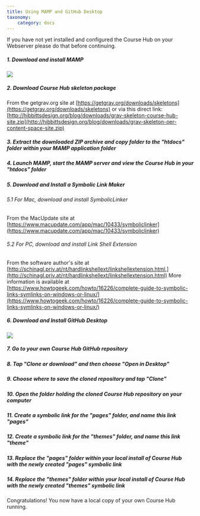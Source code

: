 ```yaml
---
title: Using MAMP and GitHub Desktop
taxonomy:
    category: docs
---
```


If you have not yet installed and configured the Course Hub on your Webserver please do that before continuing.

##### 1. Download and install MAMP

![][1]

[1]: ../../images/course-hub-with-git-sync---desktop-development/download-and-install-mamp.png

##### 2. Download Course Hub skeleton package

From the getgrav.org site at [https://getgrav.org/downloads/skeletons](https://getgrav.org/downloads/skeletons) or via this direct link: [http://hibbittsdesign.org/blog/downloads/grav-skeleton-course-hub-site.zip](http://hibbittsdesign.org/blog/downloads/grav-skeleton-oer-content-space-site.zip)

##### 3. Extract the downloaded ZIP archive and copy folder to the "htdocs" folder within your MAMP application folder

##### 4. Launch MAMP, start the MAMP server and view the Course Hub in your "htdocs" folder

##### 5. Download and Install a Symbolic Link Maker

###### 5.1 For Mac, download and install SymbolicLinker

From the MacUpdate site at [https://www.macupdate.com/app/mac/10433/symboliclinker](https://www.macupdate.com/app/mac/10433/symboliclinker)

###### 5.2 For PC, download and install Link Shell Extension

From the software author's site at [http://schinagl.priv.at/nt/hardlinkshellext/linkshellextension.html.](http://schinagl.priv.at/nt/hardlinkshellext/linkshellextension.html) More information is available at [https://www.howtogeek.com/howto/16226/complete-guide-to-symbolic-links-symlinks-on-windows-or-linux/](https://www.howtogeek.com/howto/16226/complete-guide-to-symbolic-links-symlinks-on-windows-or-linux/)

##### 6. Download and Install GitHub Desktop

![][2]

[2]: ../../images/course-hub-with-git-sync---desktop-development/download-and-install-github-desktop.png

##### 7. Go to your own Course Hub GitHub repository

##### 8. Tap "Clone or download" and then choose "Open in Desktop"

##### 9. Choose where to save the cloned repository and tap "Clone"

##### 10. Open the folder holding the cloned Course Hub repository on your computer

##### 11. Create a symbolic link for the "pages" folder, and name this link "pages"

##### 12. Create a symbolic link for the "themes" folder, and name this link "theme"

##### 13. Replace the "pages" folder within your local install of Course Hub with the newly created "pages" symbolic link

##### 14. Replace the "themes" folder within your local install of Course Hub with the newly created "themes" symbolic link

Congratulations! You now have a local copy of your own Course Hub running.
